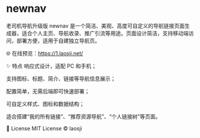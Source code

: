 # newnav
老司机导航升级版
newnav 是一个简洁、美观、高度可自定义的导航链接页面生成器，适合个人主页、导航收录、推广引流等用途。页面设计简洁，支持移动端访问，部署方便，适用于自建独立导航页。

🌐 在线预览：https://1.laosji.net/

✨ 特点
响应式设计，适配 PC 和手机；

支持图标、标题、简介、链接等导航信息展示；

配置简单，无需后端即可快速部署；

可自定义样式、图标和数据结构；

适合搭建“我的所有链接”、“推荐资源导航”、“个人链接树”等页面。

📝 License
MIT License © laosji
